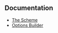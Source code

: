 ## Documentation

* [The Scheme](infinity://admin/cpanel/docs/scheme)
* [Options Builder](infinity://admin/cpanel/docs/options)